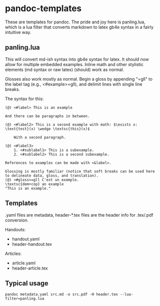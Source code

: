 # pandoc-templates

These are templates for pandoc. The pride and joy here is panling.lua, which is a lua filter that converts markdown to latex gb4e syntax in a fairly intuitive way.

## panling.lua

This will convert md-ish syntax into gb4e syntax for latex. It should now allow for multiple embedded examples. Inline math and other stylistic elements (md syntax or raw latex) (should) work as normal.

Glosses also work mostly as normal. Begin a gloss by appending "=gll" to the label tag (e.g., <#example>=gll), and delimit lines with single line breaks.

The syntax for this:

    (@) <#label> This is an example

    And there can be paragraphs in between.

    (@) <#label2> This is a second example with math: $\exists x: \text{test}(x) \wedge \textsc{this}(x)$

        With a second paragraph.

    (@) <#label3>
        1. <#sublabel1> This is a subexample.
        2. <#sublabel2> This is a second subexample.

    References to examples can be made with <&label>.

    Glossing is mostly familiar (notice that soft breaks can be used here to delineate data, gloss, and translation).
    (@) <#gloss>=gll C'est un exemple.
    \textsc{dem+cop} an example
    "This is an example."

## Templates
.yaml files are metadata, header-\*.tex files are the header info for .tex/.pdf conversion.

Handouts:
+ handout.yaml
+ header-handout.tex

Articles:
+ article.yaml
+ header-article.tex

## Typical usage

    pandoc metadata.yaml src.md -o src.pdf -H header.tex --lua-filter=panling.lua
